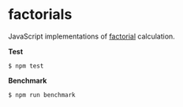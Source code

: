 # factorials

JavaScript implementations of [factorial] calculation.

**Test**

```
$ npm test
```

**Benchmark**

```
$ npm run benchmark
```

[factorial]: https://en.wikipedia.org/wiki/Factorial
